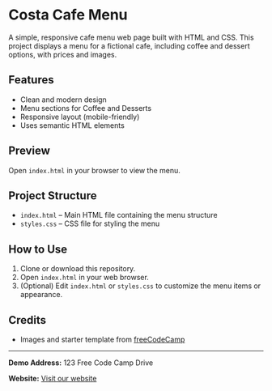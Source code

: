 # Costa Cafe Menu

A simple, responsive cafe menu web page built with HTML and CSS. This project displays a menu for a fictional cafe, including coffee and dessert options, with prices and images.

## Features
- Clean and modern design
- Menu sections for Coffee and Desserts
- Responsive layout (mobile-friendly)
- Uses semantic HTML elements

## Preview
Open `index.html` in your browser to view the menu.

## Project Structure
- `index.html` – Main HTML file containing the menu structure
- `styles.css` – CSS file for styling the menu

## How to Use
1. Clone or download this repository.
2. Open `index.html` in your web browser.
3. (Optional) Edit `index.html` or `styles.css` to customize the menu items or appearance.

## Credits
- Images and starter template from [freeCodeCamp](https://www.freecodecamp.org/)

---

**Demo Address:** 123 Free Code Camp Drive

**Website:** [Visit our website](https://www.freecodecamp.org)
